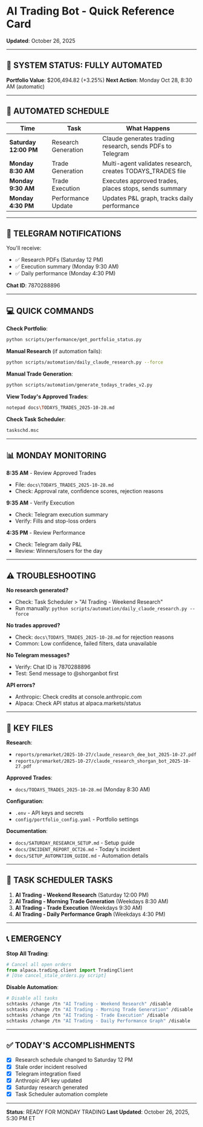 # AI Trading Bot - Quick Reference Card
**Updated**: October 26, 2025

---

## 🚀 SYSTEM STATUS: FULLY AUTOMATED

**Portfolio Value**: $206,494.82 (+3.25%)
**Next Action**: Monday Oct 28, 8:30 AM (automatic)

---

## 📅 AUTOMATED SCHEDULE

| Time | Task | What Happens |
|------|------|--------------|
| **Saturday 12:00 PM** | Research Generation | Claude generates trading research, sends PDFs to Telegram |
| **Monday 8:30 AM** | Trade Generation | Multi-agent validates research, creates TODAYS_TRADES file |
| **Monday 9:30 AM** | Trade Execution | Executes approved trades, places stops, sends summary |
| **Monday 4:30 PM** | Performance Update | Updates P&L graph, tracks daily performance |

---

## 📱 TELEGRAM NOTIFICATIONS

You'll receive:
- ✅ Research PDFs (Saturday 12 PM)
- ✅ Execution summary (Monday 9:30 AM)
- ✅ Daily performance (Monday 4:30 PM)

**Chat ID**: 7870288896

---

## 💻 QUICK COMMANDS

**Check Portfolio**:
```bash
python scripts/performance/get_portfolio_status.py
```

**Manual Research** (if automation fails):
```bash
python scripts/automation/daily_claude_research.py --force
```

**Manual Trade Generation**:
```bash
python scripts/automation/generate_todays_trades_v2.py
```

**View Today's Approved Trades**:
```bash
notepad docs\TODAYS_TRADES_2025-10-28.md
```

**Check Task Scheduler**:
```bash
taskschd.msc
```

---

## 📊 MONDAY MONITORING

**8:35 AM** - Review Approved Trades
- File: `docs\TODAYS_TRADES_2025-10-28.md`
- Check: Approval rate, confidence scores, rejection reasons

**9:35 AM** - Verify Execution
- Check: Telegram execution summary
- Verify: Fills and stop-loss orders

**4:35 PM** - Review Performance
- Check: Telegram daily P&L
- Review: Winners/losers for the day

---

## ⚠️ TROUBLESHOOTING

**No research generated?**
- Check: Task Scheduler > "AI Trading - Weekend Research"
- Run manually: `python scripts/automation/daily_claude_research.py --force`

**No trades approved?**
- Check: `docs\TODAYS_TRADES_2025-10-28.md` for rejection reasons
- Common: Low confidence, failed filters, data unavailable

**No Telegram messages?**
- Verify: Chat ID is 7870288896
- Test: Send message to @shorganbot first

**API errors?**
- Anthropic: Check credits at console.anthropic.com
- Alpaca: Check API status at alpaca.markets/status

---

## 📁 KEY FILES

**Research**:
- `reports/premarket/2025-10-27/claude_research_dee_bot_2025-10-27.pdf`
- `reports/premarket/2025-10-27/claude_research_shorgan_bot_2025-10-27.pdf`

**Approved Trades**:
- `docs/TODAYS_TRADES_2025-10-28.md` (Monday 8:30 AM)

**Configuration**:
- `.env` - API keys and secrets
- `config/portfolio_config.yaml` - Portfolio settings

**Documentation**:
- `docs/SATURDAY_RESEARCH_SETUP.md` - Setup guide
- `docs/INCIDENT_REPORT_OCT26.md` - Today's incident
- `docs/SETUP_AUTOMATION_GUIDE.md` - Automation details

---

## 🔧 TASK SCHEDULER TASKS

1. **AI Trading - Weekend Research** (Saturday 12:00 PM)
2. **AI Trading - Morning Trade Generation** (Weekdays 8:30 AM)
3. **AI Trading - Trade Execution** (Weekdays 9:30 AM)
4. **AI Trading - Daily Performance Graph** (Weekdays 4:30 PM)

---

## 📞 EMERGENCY

**Stop All Trading**:
```python
# Cancel all open orders
from alpaca.trading.client import TradingClient
# [Use cancel_stale_orders.py script]
```

**Disable Automation**:
```bash
# Disable all tasks
schtasks /change /tn "AI Trading - Weekend Research" /disable
schtasks /change /tn "AI Trading - Morning Trade Generation" /disable
schtasks /change /tn "AI Trading - Trade Execution" /disable
schtasks /change /tn "AI Trading - Daily Performance Graph" /disable
```

---

## ✅ TODAY'S ACCOMPLISHMENTS

- [x] Research schedule changed to Saturday 12 PM
- [x] Stale order incident resolved
- [x] Telegram integration fixed
- [x] Anthropic API key updated
- [x] Saturday research generated
- [x] Task Scheduler automation complete

---

**Status**: READY FOR MONDAY TRADING
**Last Updated**: October 26, 2025, 5:30 PM ET
